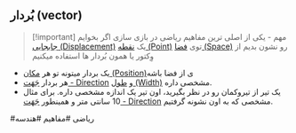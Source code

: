 ## بُردار (vector)

> [!important] مهم - یکی از اصلی ترین مفاهیم ریاضی در بازی سازی
> اگر بخوایم [جابجایی (Displacement)](جابجایی%20(Displacement).md) یک [نقطه (Point)](نقطه%20(Point).md) توی [فضا (Space)](فضا%20(Space).md) رو نشون بدیم از وِکتور یا همون بُردار ها استفاده میکنیم

- یک بردار میتونه تو هر [مکان (Position)](مکان%20(Position).md)ی از فضا باشه
- هر بردار [جَهَت - Direction](جَهَت%20-%20Direction.md) و [طول (Width)](طول%20(Width).md) مشخصی داره.
- یک تیر از تیروکمان رو در نظر بگیرید، اون تیر یک اندازه مشخصی داره. برای مثال 10 سانتی متر و همینطور [جَهَت - Direction](جَهَت%20-%20Direction.md) مشخصی که به اون نشونه گرفتیم.

#ریاضی #مفاهیم #هندسه